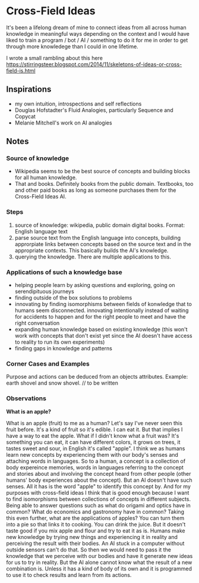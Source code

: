 # Cross-Field Ideas

It's been a lifelong dream of mine to connect ideas from all across human knowledge in meaningful ways depending on the context and I would have liked to train a program / bot / AI / something to do it for me in order to get through more knowledege than I could in one lifetime. 

I wrote a small rambling about this here https://stirringsteer.blogspot.com/2014/11/skeletons-of-ideas-or-cross-field-is.html

## Inspirations

- my own intuition, introspections and self reflections
- Douglas Hofstadter's Fluid Analogies, particularly Sequence and Copycat
- Melanie Mitchell's work on AI analogies 

## Notes

### Source of knowledge

- Wikipedia seems to be the best source of concepts and building blocks for all human knowledge. 
- That and books. Definitely books from the public domain. Textbooks, too and other paid books as long as someone purchases them for the Cross-Field Ideas AI.

### Steps 

1. source of knowledge: wikipedia, public domain digital books. Format: English language text
2. parse source text from the English language into concepts, building approrpiate links between concepts based on the source text and in the appropriate contexts. This basically builds the AI's knowledge.
3. querying the knowledge. There are multiple applications to this.

### Applications of such a knowledge base 

- helping people learn by asking questions and exploring, going on serendipituous journeys
- finding outside of the box solutions to problems 
- innovating by finding isomorphisms between fields of konwledge that to humans seem disconnected. innovating intentionally instead of waiting for accidents to happen and for the right people to meet and have the right conversation
- expanding human knowledge based on existing knowledge (this won't work with concepts that don't exist yet since the AI doesn't have access to reality to run its own experiments)
- finding gaps in knowledge and patterns 

### Corner Cases and Examples

Purpose and actions can be deduced from an objects attributes. Example: earth shovel and snow shovel.
// to be written

### Observations

**What is an apple?**

What is an apple (fruit) to me as a human? Let's say I've never seen this fruit before. It's a kind of fruit so it's edible. I can eat it. But that implies I have a way to eat the apple. What if I didn't know what a fruit was? It's something you can eat, it can have different colors, it grows on trees, it tastes sweet and sour, in English it's called "apple". I think we as humans learn new concepts by experiencing them with our body's senses and attaching words in languages. So to a human, a concept is a collection of body expereince memories, words in languages referring to the concept and stories about and involving the concept heard from other people (other humans' body experiences about the concept). But an AI doesn't have such senses. All it has is the word "apple" to identify this concept by. And for my purposes with cross-field ideas I think that is good enough because I want to find isomorphisms between collections of concepts in different subjects. Being able to answer questions such as what do origami and optics have in common? What do economics and gastronomy have in common? Taking this even further, what are the applications of apples? You can turn them into a pie so that links it to cooking. You can drink the juice. But it doesn't taste good if you mix apple and flour and try to eat it as is. Humans make new knowledge by trying new things and experiencing it in reality and perceiving the result with their bodies. An AI stuck in a computer without outside sensors can't do that. So then we would need to pass it the knowledge that we perceive with our bodies and have it generate new ideas for us to try in reality. But the AI alone cannot know what the result of a new combination is. Unless it has a kind of body of its own and it is programmed to use it to check results and learn from its actions.





